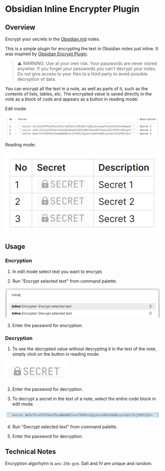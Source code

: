 # Obsidian Inline Encrypter Plugin

## Overview

Encrypt your secrets in the [Obsidian.md](https://obsidian.md/) notes.

This is a simple plugin for encrypting the text in Obsidian notes just inline. It was inspired by [Obsidian Encrypt Plugin](https://github.com/meld-cp/obsidian-encrypt).

> ⚠️ WARNING: Use at your own risk. Your passwords are never stored anywher. If you forget your passwords you can't decrypt your notes. Do not give access to your files to a third party to avoid possible decryption of data.

You can encrypt all the text in a note, as well as parts of it, such as the contents of lists, tables, etc. The encrypted value is saved directly in the note as a block of code and appears as a button in reading mode:

Edit mode:

![Editing mode](docs/images/screen_01_edit.png)

Reading mode:

![Reading mode](docs/images/screen_02_read.png)

## Usage

### Encryption

1. In edit mode select text you want to encrypt.

2. Run "Encrypt selected text" from command palette.

![Commands](docs/images/screen_03_command.png)

3. Enter the password for encryption.

### Decryption

1. To see the decrypted value without decrypting it in the text of the note, simply click on the button in reading mode.

![Button](docs/images/screen_04_button.png)

2. Enter the password for decryption.

3. To decrypt a secret in the text of a note, select the entire code block in edit mode.

![Selecting secret](docs/images/screen_05_secret_select.png)

4. Run "Decrypt selected text" from command palette.

5. Enter the password for decryption.

## Technical Notes

Encryption algorhytm is ```aes-256-gcm```. Salt and IV are unique and random.
